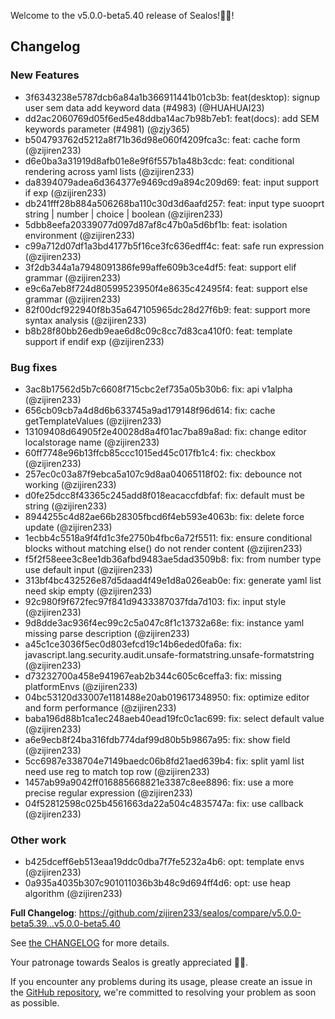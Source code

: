 Welcome to the v5.0.0-beta5.40 release of Sealos!🎉🎉!



## Changelog
### New Features
* 3f6343238e5787dcb6a84a1b366911441b01cb3b: feat(desktop): signup user sem data add keyword data (#4983) (@HUAHUAI23)
* dd2ac2060769d05f6ed5e48ddba14ac7b98b7eb1: feat(docs): add SEM keywords parameter (#4981) (@zjy365)
* b504793762d5212a8f71b36d98e060f4209fca3c: feat: cache form (@zijiren233)
* d6e0ba3a31919d8afb01e8e9f6f557b1a48b3cdc: feat: conditional rendering across yaml lists (@zijiren233)
* da8394079adea6d364377e9469cd9a894c209d69: feat: input support if exp (@zijiren233)
* db241fff28b884a506268ba110c30d3d6aafd257: feat: input type suooprt string | number | choice | boolean (@zijiren233)
* 5dbb8eefa20339077d097d87af8c47b0a5d6bf1b: feat: isolation environment (@zijiren233)
* c99a712d07df1a3bd4177b5f16ce3fc636edff4c: feat: safe run expression (@zijiren233)
* 3f2db344a1a7948091386fe99affe609b3ce4df5: feat: support elif grammar (@zijiren233)
* e9c6a7eb8f724d80599523950f4e8635c42495f4: feat: support else grammar (@zijiren233)
* 82f00dcf922940f8b35a647105965dc28d27f6b9: feat: support more syntax analysis (@zijiren233)
* b8b28f80bb26edb9eae6d8c09c8cc7d83ca410f0: feat: template support if endif exp (@zijiren233)
### Bug fixes
* 3ac8b17562d5b7c6608f715cbc2ef735a05b30b6: fix: api v1alpha (@zijiren233)
* 656cb09cb7a4d8d6b633745a9ad179148f96d614: fix: cache getTemplateValues (@zijiren233)
* 13109408d64905f2e40028d8a4f01ac7ba89a8ad: fix: change editor localstorage name (@zijiren233)
* 60ff7748e96b13ffcb85ccc1015ed45c017fb1c4: fix: checkbox (@zijiren233)
* 257ec0c03a87f9ebca5a107c9d8aa04065118f02: fix: debounce not working (@zijiren233)
* d0fe25dcc8f43365c245add8f018eacaccfdbfaf: fix: default must be string (@zijiren233)
* 8944255c4d82ae66b28305fbcd6f4eb593e4063b: fix: delete force update (@zijiren233)
* 1ecbb4c5518a9f4fd1c3fe2750b4fbc6a72f5511: fix: ensure conditional blocks without matching else() do not render content (@zijiren233)
* f5f2f58eee3c8ee1db36afbd9483ae5dad3509b8: fix: from number type use default input (@zijiren233)
* 313bf4bc432526e87d5daad4f49e1d8a026eab0e: fix: generate yaml list need skip empty (@zijiren233)
* 92c980f9f672fec97f841d9433387037fda7d103: fix: input style (@zijiren233)
* 9d8dde3ac936f4ec99c2c5a047c8f1c13732a68e: fix: instance yaml missing parse description (@zijiren233)
* a45c1ce3036f5ec0d803efcd19c14b6eded0fa6a: fix: javascript.lang.security.audit.unsafe-formatstring.unsafe-formatstring (@zijiren233)
* d73232700a458e941967eab2b344c605c6ceffa3: fix: missing platformEnvs (@zijiren233)
* 04bc53120d33007e1181488e20ab019617348950: fix: optimize editor and form performance (@zijiren233)
* baba196d88b1ca1ec248aeb40ead19fc0c1ac699: fix: select default value (@zijiren233)
* a6e9ecb8f24ba316fdb774daf99d80b5b9867a95: fix: show field (@zijiren233)
* 5cc6987e338704e7149baedc06b8fd21aed639b4: fix: split yaml list need use reg to match top row (@zijiren233)
* 1457ab99a9042ff016885668821e3387c8ee8896: fix: use a more precise regular expression (@zijiren233)
* 04f52812598c025b4561663da22a504c4835747a: fix: use callback (@zijiren233)
### Other work
* b425dceff6eb513eaa19ddc0dba7f7fe5232a4b6: opt: template envs (@zijiren233)
* 0a935a4035b307c901011036b3b48c9d694ff4d6: opt: use heap algorithm (@zijiren233)

**Full Changelog**: https://github.com/zijiren233/sealos/compare/v5.0.0-beta5.39...v5.0.0-beta5.40

See [the CHANGELOG](https://github.com/zijiren233/sealos/blob/main/CHANGELOG/CHANGELOG.md) for more details.

Your patronage towards Sealos is greatly appreciated 🎉🎉.

If you encounter any problems during its usage, please create an issue in the [GitHub repository](https://github.com/zijiren233/sealos), we're committed to resolving your problem as soon as possible.
